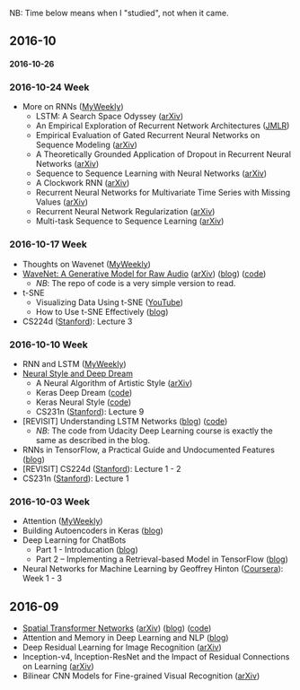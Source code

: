 NB: Time below means when I "studied", not when it came.

## 2016-10

#### 2016-10-26

### 2016-10-24 Week
* More on RNNs ([MyWeekly](weekly/More_on_RNNs.pdf))
  * LSTM: A Search Space Odyssey ([arXiv](https://arxiv.org/abs/1503.04069))
  * An Empirical Exploration of Recurrent Network Architectures ([JMLR](http://jmlr.org/proceedings/papers/v37/jozefowicz15.pdf))
  * Empirical Evaluation of Gated Recurrent Neural Networks on Sequence Modeling ([arXiv](https://arxiv.org/abs/1412.3555))
  * A Theoretically Grounded Application of Dropout in Recurrent Neural Networks ([arXiv](https://arxiv.org/abs/1512.05287))
  * Sequence to Sequence Learning with Neural Networks ([arXiv](https://arxiv.org/abs/1409.3215))
  * A Clockwork RNN ([arXiv](https://arxiv.org/abs/1402.3511))
  * Recurrent Neural Networks for Multivariate Time Series with Missing Values ([arXiv](https://arxiv.org/abs/1606.01865))
  * Recurrent Neural Network Regularization ([arXiv](https://arxiv.org/abs/1409.2329))
  * Multi-task Sequence to Sequence Learning ([arXiv](https://arxiv.org/abs/1511.06114))

### 2016-10-17 Week
* Thoughts on Wavenet ([MyWeekly](weekly/Thoughts_on_Wavenet.pdf))
* [WaveNet: A Generative Model for Raw Audio](notes/wavenet.md)  ([arXiv](https://arxiv.org/abs/1609.03499)) ([blog](https://deepmind.com/blog/wavenet-generative-model-raw-audio/)) ([code](https://github.com/usernaamee/keras-wavenet))
    - *NB*: The repo of code is a very simple version to read.
* t-SNE
  * Visualizing Data Using t-SNE ([YouTube](https://www.youtube.com/watch?v=RJVL80Gg3lA))
  * How to Use t-SNE Effectively ([blog](http://distill.pub/2016/misread-tsne/?utm_campaign=Revue%20newsletter&utm_medium=Newsletter&utm_source=revue))
* CS224d ([Stanford](http://cs224d.stanford.edu/syllabus.html)): Lecture 3

### 2016-10-10 Week
* RNN and LSTM ([MyWeekly](weekly/RNN-LSTM.pdf))
* [Neural Style and Deep Dream](notes/neural-style-deep-dream.md)
  * A Neural Algorithm of Artistic Style ([arXiv](https://arxiv.org/abs/1508.06576))
  * Keras Deep Dream ([code](https://github.com/fchollet/keras/blob/master/examples/deep_dream.py))
  * Keras Neural Style ([code](https://github.com/fchollet/keras/blob/master/examples/neural_style_transfer.py))
  * CS231n ([Stanford](http://vision.stanford.edu/teaching/cs231n/syllabus.html)): Lecture 9
* [REVISIT] Understanding LSTM Networks ([blog](http://colah.github.io/posts/2015-08-Understanding-LSTMs/)) ([code](https://github.com/tensorflow/tensorflow/blob/master/tensorflow/examples/udacity/6_lstm.ipynb))
  - *NB*: The code from Udacity Deep Learning course is exactly the same as described in the blog.
* RNNs in TensorFlow, a Practical Guide and Undocumented Features ([blog](http://www.wildml.com/2016/08/rnns-in-tensorflow-a-practical-guide-and-undocumented-features/))
* [REVISIT] CS224d ([Stanford](http://cs224d.stanford.edu/syllabus.html)): Lecture 1 - 2
* CS231n ([Stanford](http://vision.stanford.edu/teaching/cs231n/syllabus.html)): Lecture 1

### 2016-10-03 Week
* Attention ([MyWeekly](weekly/Attention.pdf))
* Building Autoencoders in Keras ([blog](https://blog.keras.io/building-autoencoders-in-keras.html))
* Deep Learning for ChatBots
  * Part 1 - Introducation ([blog](http://www.wildml.com/2016/04/deep-learning-for-chatbots-part-1-introduction/))
  * Part 2 – Implementing a Retrieval-based Model in TensorFlow ([blog](http://www.wildml.com/2016/07/deep-learning-for-chatbots-2-retrieval-based-model-tensorflow/))
* Neural Networks for Machine Learning by Geoffrey Hinton ([Coursera](https://www.coursera.org/learn/neural-networks/)): Week 1 - 3

## 2016-09
* [Spatial Transformer Networks](notes/spatial-transformer-network.md) ([arXiv](https://arxiv.org/abs/1506.02025)) ([blog](http://torch.ch/blog/2015/09/07/spatial_transformers.html)) ([code](https://github.com/tensorflow/models/tree/master/transformer))
* Attention and Memory in Deep Learning and NLP ([blog](http://www.wildml.com/2016/01/attention-and-memory-in-deep-learning-and-nlp/))
* Deep Residual Learning for Image Recognition ([arXiv](http://arxiv.org/abs/1512.03385))
* Inception-v4, Inception-ResNet and the Impact of Residual Connections on Learning ([arXiv](https://arxiv.org/abs/1602.07261))
* Bilinear CNN Models for Fine-grained Visual Recognition ([arXiv](https://arxiv.org/abs/1504.07889))
